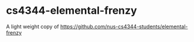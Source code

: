 # cs4344-elemental-frenzy
A light weight copy of https://github.com/nus-cs4344-students/elemental-frenzy
